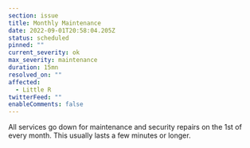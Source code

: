 ```yaml
---
section: issue
title: Monthly Maintenance
date: 2022-09-01T20:58:04.205Z
status: scheduled
pinned: ""
current_severity: ok
max_severity: maintenance
duration: 15mn
resolved_on: ""
affected:
  - Little R
twitterFeed: ""
enableComments: false
---
```

All services go down for maintenance and security repairs on the 1st of every month. This usually lasts a few minutes or longer.